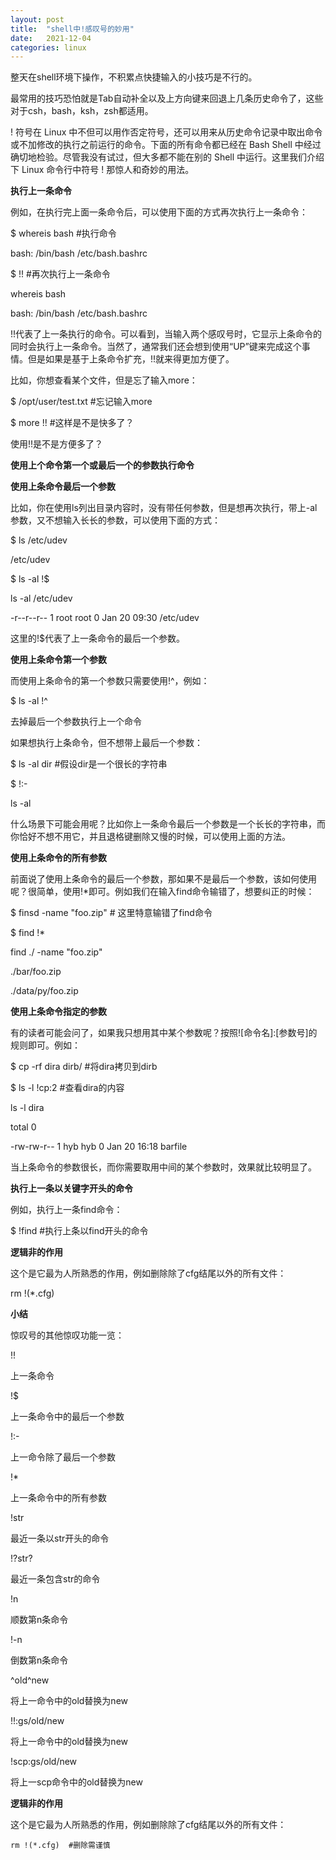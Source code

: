 ```yaml
---
layout: post
title:  "shell中!感叹号的妙用"
date:   2021-12-04
categories: linux
---
```


整天在shell环境下操作，不积累点快捷输入的小技巧是不行的。

最常用的技巧恐怕就是Tab自动补全以及上方向键来回退上几条历史命令了，这些对于csh，bash，ksh，zsh都适用。

! 符号在 Linux 中不但可以用作否定符号，还可以用来从历史命令记录中取出命令或不加修改的执行之前运行的命令。下面的所有命令都已经在 Bash Shell 中经过确切地检验。尽管我没有试过，但大多都不能在别的 Shell 中运行。这里我们介绍下 Linux 命令行中符号 ! 那惊人和奇妙的用法。

**执行上一条命令**

例如，在执行完上面一条命令后，可以使用下面的方式再次执行上一条命令：

$ whereis bash #执行命令

bash: /bin/bash /etc/bash.bashrc

$ !! #再次执行上一条命令

whereis bash

bash: /bin/bash /etc/bash.bashrc

!!代表了上一条执行的命令。可以看到，当输入两个感叹号时，它显示上条命令的同时会执行上一条命令。当然了，通常我们还会想到使用“UP”键来完成这个事情。但是如果是基于上条命令扩充，!!就来得更加方便了。

比如，你想查看某个文件，但是忘了输入more：

$ /opt/user/test.txt #忘记输入more

$ more !! #这样是不是快多了？

使用!!是不是方便多了？

**使用上个命令第一个或最后一个的参数执行命令**

**使用上条命令最后一个参数**

比如，你在使用ls列出目录内容时，没有带任何参数，但是想再次执行，带上-al参数，又不想输入长长的参数，可以使用下面的方式：

$ ls /etc/udev

/etc/udev

$ ls -al !$

ls -al /etc/udev

-r--r--r-- 1 root root 0 Jan 20 09:30 /etc/udev

这里的!$代表了上一条命令的最后一个参数。

**使用上条命令第一个参数**

而使用上条命令的第一个参数只需要使用!^，例如：

$ ls -al !^

去掉最后一个参数执行上一个命令

如果想执行上条命令，但不想带上最后一个参数：

$ ls -al dir #假设dir是一个很长的字符串

$ !:-

ls -al

什么场景下可能会用呢？比如你上一条命令最后一个参数是一个长长的字符串，而你恰好不想不用它，并且退格键删除又慢的时候，可以使用上面的方法。

**使用上条命令的所有参数**

前面说了使用上条命令的最后一个参数，那如果不是最后一个参数，该如何使用呢？很简单，使用!*即可。例如我们在输入find命令输错了，想要纠正的时候：

$ finsd -name "foo.zip" # 这里特意输错了find命令

$ find !*

find ./ -name "foo.zip"

./bar/foo.zip

./data/py/foo.zip

**使用上条命令指定的参数**

有的读者可能会问了，如果我只想用其中某个参数呢？按照![命令名]:[参数号]的规则即可。例如：

$ cp -rf dira dirb/ #将dira拷贝到dirb

$ ls -l !cp:2 #查看dira的内容

ls -l dira

total 0

-rw-rw-r-- 1 hyb hyb 0 Jan 20 16:18 barfile

当上条命令的参数很长，而你需要取用中间的某个参数时，效果就比较明显了。

**执行上一条以关键字开头的命令**

例如，执行上一条find命令：

$ !find #执行上条以find开头的命令

**逻辑非的作用**

这个是它最为人所熟悉的作用，例如删除除了cfg结尾以外的所有文件：

rm !(*.cfg)

**小结**

惊叹号的其他惊叹功能一览：

!!

上一条命令

!$

上一条命令中的最后一个参数

!:-

上一命令除了最后一个参数

!*

上一条命令中的所有参数

!str

最近一条以str开头的命令

!?str?

最近一条包含str的命令

!n

顺数第n条命令

!-n

倒数第n条命令

^old^new

将上一命令中的old替换为new

!!:gs/old/new

将上一命令中的old替换为new

!scp:gs/old/new

将上一scp命令中的old替换为new





**逻辑非的作用**

这个是它最为人所熟悉的作用，例如删除除了cfg结尾以外的所有文件：



```
rm !(*.cfg)  #删除需谨慎
```





